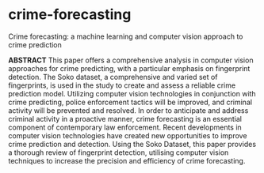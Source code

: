 # crime-forecasting

Crime forecasting: a machine learning and computer vision approach to crime prediction

**ABSTRACT**
This paper offers a comprehensive analysis in computer vision 
approaches for crime predicting, with a particular emphasis on 
fingerprint detection. The Soko dataset, a comprehensive and varied 
set of fingerprints, is used in the study to create and assess a reliable 
crime prediction model. Utilizing computer vision technologies in 
conjunction with crime predicting, police enforcement tactics will be 
improved, and criminal activity will be prevented and resolved. In 
order to anticipate and address criminal activity in a proactive manner, 
crime forecasting is an essential component of contemporary law 
enforcement. Recent developments in computer vision technologies 
have created new opportunities to improve crime prediction and 
detection. Using the Soko Dataset, this paper provides a thorough 
review of fingerprint detection, utilising computer vision techniques 
to increase the precision and efficiency of crime forecasting.
